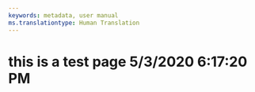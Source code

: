 ```yaml
---
keywords: metadata, user manual
ms.translationtype: Human Translation
---
```

# this is a test page 5/3/2020 6:17:20 PM